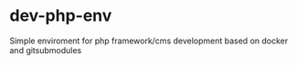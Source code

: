 # dev-php-env
Simple enviroment for php framework/cms development based on docker and gitsubmodules
